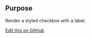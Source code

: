 ## Purpose
Render a styled checkbox with a label.

[Edit this on GitHub](https://github.com/wellcomecollection/wellcomecollection.org/edit/master/common/views/components/Checkbox/Checkbox/README.md)
